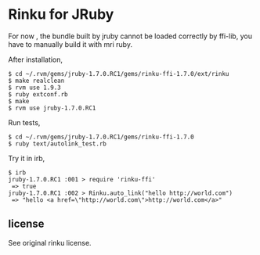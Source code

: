 Rinku for JRuby
==================

For now , the bundle built by jruby cannot be loaded correctly by ffi-lib,
you have to manually build it with mri ruby.

After installation,

    $ cd ~/.rvm/gems/jruby-1.7.0.RC1/gems/rinku-ffi-1.7.0/ext/rinku
    $ make realclean
    $ rvm use 1.9.3
    $ ruby extconf.rb
    $ make
    $ rvm use jruby-1.7.0.RC1

Run tests,

    $ cd ~/.rvm/gems/jruby-1.7.0.RC1/gems/rinku-ffi-1.7.0
    $ ruby text/autolink_test.rb

Try it in irb,

    $ irb
    jruby-1.7.0.RC1 :001 > require 'rinku-ffi'
     => true
    jruby-1.7.0.RC1 :002 > Rinku.auto_link("hello http://world.com")
     => "hello <a href=\"http://world.com\">http://world.com</a>"



license
-------

See original rinku license.